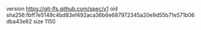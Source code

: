 version https://git-lfs.github.com/spec/v1
oid sha256:fbff7e5149c4bd83ef492aca36b6e687972345a20e9d55b71e571b06dba43e82
size 1150
